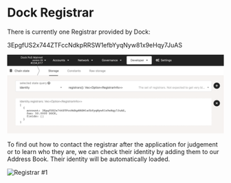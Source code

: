 # Dock Registrar

There is currently one Registrar provided by Dock: 

3EpgfUS2x744ZTFccNdkpRRSW1efbYyqNyw81x9eHqy7JuAS

![](../../.gitbook/assets/dockregistrar.png)

To find out how to contact the registrar after the application for judgement or to learn who they are, we can check their identity by adding them to our Address Book. Their identity will be automatically loaded.

![Registrar \#1](https://lh6.googleusercontent.com/RdV1UX_7cz727DobMHOQ0plGf7f4v7WZt0Pt0HIKURh6JILB7MlYmkLpJbV2IShY5Xw4qO3VpRyv94OG0un9Zis5XtSkQ3OLJAmQc8GFkvGMNpSB_AK1WVYsjbhzUf-zcrcpM7Jj)

